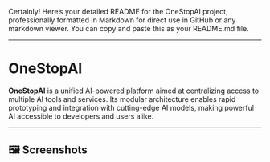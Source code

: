 Certainly! Here’s your detailed README for the OneStopAI project, professionally formatted in Markdown for direct use in GitHub or any markdown viewer. You can copy and paste this as your README.md file.

***

# OneStopAI

**OneStopAI** is a unified AI-powered platform aimed at centralizing access to multiple AI tools and services. Its modular architecture enables rapid prototyping and integration with cutting-edge AI models, making powerful AI accessible to developers and users alike.

***

## 🖼️ Screenshots

<!-- 
Add screenshots here to showcase your platform’s UI/UX.

Example:
![<img width="1878" height="913" alt="image" src="https://github.com/user-attachments/assets/e919e157-f727-4594-b7b2-9daaa8882c89" />
](path/to/dashboard

# Table of Contents

- [Features](#features)
- [Demo](#demo)
- [Architecture Overview](#architecture-overview)
- [Getting Started](#getting-started)
- [Project Structure](#project-structure)
- [Configuration](#configuration)
- [Available Scripts](#available-scripts)
- [API Endpoints](#api-endpoints)
- [Contributing](#contributing)
- [License](#license)
- [Acknowledgments](#acknowledgments)

***

## 🚀 Features

- **Centralized AI Hub:** One-stop access to capabilities like text generation, image analysis, summarization, chatbots, and more.
- **Modular Frontend & Backend:** Easily scalable architecture.
- **Pluggable AI Integrations:** Add or swap AI models and services as needed.
- **User Authentication:** Optional support for secure user accounts (if implemented).
- **Real-time Results:** Asynchronous feedback for quick user experience.
- **Modern UI:** Fully responsive design.
- **Deployment-Ready:** Cloud deployment support, e.g., Vercel.

***

## 🔗 Demo

**Live Demo:** [onestop-ai.vercel.app](https://onestop-ai.vercel.app)

***

## 🏗️ Architecture Overview

```
┌─────────────┐        HTTP/API        ┌──────────────┐        AI Engines &
│   Client    │ <───────────────►      │   Server     │◄─────► Model APIs
│ (React.js)  │         JSON           │ (Node.js)    │       (OpenAI, etc.)
└─────────────┘                        └──────────────┘
```

- **Client**: Single-page app built with React.js for user interaction.
- **Server**: Node.js backend exposes REST APIs to connect client and AI models/services.
- *Optional persistent database layer for storing user data or logs.*

***

## ⚙️ Getting Started

### Prerequisites

- Node.js v14 or later
- npm (or yarn)
- Git

### Installation

**1. Clone the Repository**
```bash
git clone https://github.com/Manvitha-M-Puthu/OneStopAI.git
cd OneStopAI
```

**2. Set Up the Client**
```bash
cd client
npm install         # or yarn install
npm start
```

**3. Set Up the Server**
```bash
cd ../server
npm install         # or yarn install
npm run dev         # or npm start
```

**4. Open the App**
- Visit [http://localhost:3000](http://localhost:3000) in your browser.

***

## 📁 Project Structure

```
OneStopAI/
├── client/          # Frontend (React)
│   ├── public/
│   └── src/
│       ├── components/
│       ├── pages/
│       └── utils/
├── server/          # Backend (Node.js)
│   ├── controllers/
│   ├── routes/
│   ├── services/
│   └── config/
├── .gitignore
├── README.md
└── package.json
```

***

## ⚙️ Configuration

1. **Environment Variables**

   - Create `.env` files in both `/client` and `/server` as needed.

     Example for `server/.env`:
     ```
     PORT=4000
     OPENAI_API_KEY=sk-xxxxxxxxxxxx
     JWT_SECRET=your_jwt_secret
     DB_CONN_STRING=your_database_uri
     ```

2. **API Keys & Secrets**
   - Store your AI API credentials (e.g., OpenAI) securely in environment files.

3. **Client Configuration**
   - Configure API endpoint URLs as needed, possibly in `.env` or config files.

***

## 📜 Available Scripts

From within the `client` or `server` directory:

- `npm install` — Install dependencies
- `npm start` or `npm run dev` — Start development server
- `npm run build` (client) — Build for production

***

## 📑 API Endpoints

_Examples (customize according to your implementation):_

- `POST /api/generate-text` — Generate text with an AI model
- `POST /api/analyze-image` — Run image classification or analysis
- `POST /api/ask-chatbot` — Conversational AI endpoint
- `GET  /api/models` — List supported AI models

**Sample Request:**
```json
{
  "prompt": "Summarize the following article...",
  "model": "gpt-3.5-turbo"
}
```

**Sample Response:**
```json
{
  "result": "This article is about..."
}
```

***

## 🤝 Contributing

Your contributions are welcome!

1. **Fork** the repository.
2. **Create** your feature branch: `git checkout -b feature/feature-name`
3. **Commit** your changes: `git commit -m 'Add some feature'`
4. **Push** to the branch: `git push origin feature/feature-name`
5. **Open** a Pull Request.

(See [CONTRIBUTING.md] if present for details.)

***

## 📝 License

Licensed under the MIT License. See the [LICENSE](LICENSE) file for details.

***

## 🙏 Acknowledgments

- Inspired by advancements in AI, powered by APIs like [OpenAI], [Hugging Face], and others as integrated.
- Special thanks to contributors and the open-source community!

***

**Tip:**  
Tailor the feature list, endpoints, and architectural notes to provide rich, accurate documentation for future users and contributors!

***

Let me know if you want to add badges, further usage examples, or any additional sections.
